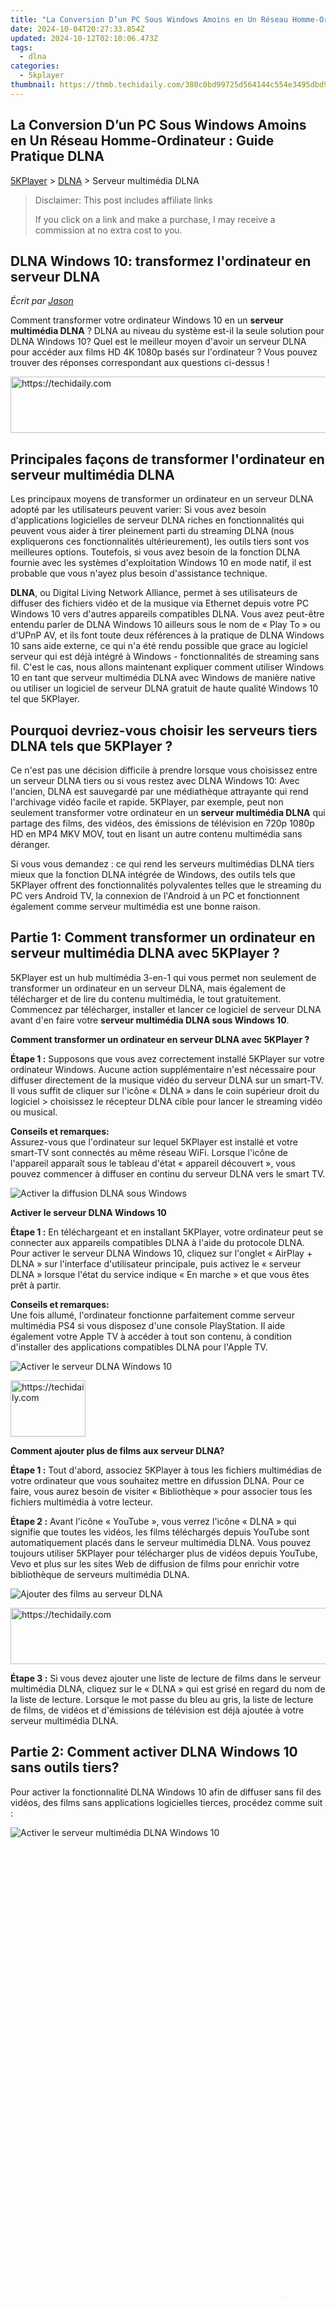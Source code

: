 ```yaml
---
title: "La Conversion D’un PC Sous Windows Amoins en Un Réseau Homme-Ordinateur : Guide Pratique DLNA"
date: 2024-10-04T20:27:33.854Z
updated: 2024-10-12T02:10:06.473Z
tags:
  - dlna
categories:
  - 5kplayer
thumbnail: https://thmb.techidaily.com/380c0bd99725d564144c554e3495dbd9ae260fd185cc36120b3c443e5fa292b5.JPEG
---
```


## La Conversion D’un PC Sous Windows Amoins en Un Réseau Homme-Ordinateur : Guide Pratique DLNA

[5KPlayer](https://tools.techidaily.com/5kplayer/products/) \> [DLNA](https://tools.techidaily.com/5kplayer/dlna/) \> Serveur multimédia DLNA

>  Disclaimer: This post includes affiliate links
>
>  If you click on a link and make a purchase, I may receive a commission at no extra cost to you.
>

## DLNA Windows 10: transformez l'ordinateur en serveur DLNA

 _Écrit par [Jason](https://www.quora.com/profile/Jason-Copper-1)_

Comment transformer votre ordinateur Windows 10 en un **serveur multimédia DLNA** ? DLNA au niveau du système est-il la seule solution pour DLNA Windows 10? Quel est le meilleur moyen d'avoir un serveur DLNA pour accéder aux films HD 4K 1080p basés sur l'ordinateur ? Vous pouvez trouver des réponses correspondant aux questions ci-dessus !

<!-- affiliate ads begin -->
<a href="https://appsumo.8odi.net/c/5597632/2130874/7443" target="_top" id="2130874">
  <img src="//a.impactradius-go.com/display-ad/7443-2130874" border="0" alt="https://techidaily.com" width="728" height="90"/>
</a>
<img height="0" width="0" src="https://appsumo.8odi.net/i/5597632/2130874/7443" style="position:absolute;visibility:hidden;" border="0" />
<!-- affiliate ads end -->

## Principales façons de transformer l'ordinateur en serveur multimédia DLNA

Les principaux moyens de transformer un ordinateur en un serveur DLNA adopté par les utilisateurs peuvent varier: Si vous avez besoin d'applications logicielles de serveur DLNA riches en fonctionnalités qui peuvent vous aider à tirer pleinement parti du streaming DLNA (nous expliquerons ces fonctionnalités ultérieurement), les outils tiers sont vos meilleures options. Toutefois, si vous avez besoin de la fonction DLNA fournie avec les systèmes d'exploitation Windows 10 en mode natif, il est probable que vous n'ayez plus besoin d'assistance technique. 

**DLNA**, ou Digital Living Network Alliance, permet à ses utilisateurs de diffuser des fichiers vidéo et de la musique via Ethernet depuis votre PC Windows 10 vers d'autres appareils compatibles DLNA. Vous avez peut-être entendu parler de DLNA Windows 10 ailleurs sous le nom de « Play To » ou d'UPnP AV, et ils font toute deux références à la pratique de DLNA Windows 10 sans aide externe, ce qui n'a été rendu possible que grace au logiciel serveur qui est déjà intégré à Windows - fonctionnalités de streaming sans fil. C'est le cas, nous allons maintenant expliquer comment utiliser Windows 10 en tant que serveur multimédia DLNA avec Windows de manière native ou utiliser un logiciel de serveur DLNA gratuit de haute qualité Windows 10 tel que 5KPlayer.

## Pourquoi devriez-vous choisir les serveurs tiers DLNA tels que 5KPlayer ?

Ce n'est pas une décision difficile à prendre lorsque vous choisissez entre un serveur DLNA tiers ou si vous restez avec DLNA Windows 10: Avec l'ancien, DLNA est sauvegardé par une médiathèque attrayante qui rend l'archivage vidéo facile et rapide. 5KPlayer, par exemple, peut non seulement transformer votre ordinateur en un **serveur multimédia DLNA** qui partage des films, des vidéos, des émissions de télévision en 720p 1080p HD en MP4 MKV MOV, tout en lisant un autre contenu multimédia sans déranger.

Si vous vous demandez : ce qui rend les serveurs multimédias DLNA tiers mieux que la fonction DLNA intégrée de Windows, des outils tels que 5KPlayer offrent des fonctionnalités polyvalentes telles que le streaming du PC vers Android TV, la connexion de l'Android à un PC et fonctionnent également comme serveur multimédia est une bonne raison.

## Partie 1: Comment transformer un ordinateur en serveur multimédia DLNA avec 5KPlayer ?

5KPlayer est un hub multimédia 3-en-1 qui vous permet non seulement de transformer un ordinateur en un serveur DLNA, mais également de télécharger et de lire du contenu multimédia, le tout gratuitement. Commencez par télécharger, installer et lancer ce logiciel de serveur DLNA avant d'en faire votre **serveur multimédia DLNA sous Windows 10**.

**Comment transformer un ordinateur en serveur DLNA avec 5KPlayer ?**

**Étape 1 :** Supposons que vous avez correctement installé 5KPlayer sur votre ordinateur Windows. Aucune action supplémentaire n'est nécessaire pour diffuser directement de la musique vidéo du serveur DLNA sur un smart-TV. Il vous suffit de cliquer sur l'icône « DLNA » dans le coin supérieur droit du logiciel > choisissez le récepteur DLNA cible pour lancer le streaming vidéo ou musical.

**Conseils et remarques:**   
 Assurez-vous que l'ordinateur sur lequel 5KPlayer est installé et votre smart-TV sont connectés au même réseau WiFi. Lorsque l'icône de l'appareil apparaît sous le tableau d'état « appareil découvert », vous pouvez commencer à diffuser en continu du serveur DLNA vers le smart TV.

![Activer la diffusion DLNA sous Windows](https://www.5kplayer.com/dlna-fr/../dlna/img/dlna-compliant-5kplayer.jpg) 

**Activer le serveur DLNA Windows 10**

**Étape 1 :** En téléchargeant et en installant 5KPlayer, votre ordinateur peut se connecter aux appareils compatibles DLNA à l'aide du protocole DLNA. Pour activer le serveur DLNA Windows 10, cliquez sur l'onglet « AirPlay + DLNA » sur l'interface d'utilisateur principale, puis activez le « serveur DLNA » lorsque l'état du service indique « En marche » et que vous êtes prêt à partir.

**Conseils et remarques:**   
 Une fois allumé, l'ordinateur fonctionne parfaitement comme serveur multimédia PS4 si vous disposez d'une console PlayStation. Il aide également votre Apple TV à accéder à tout son contenu, à condition d'installer des applications compatibles DLNA pour l'Apple TV.

![Activer le serveur DLNA Windows 10](https://www.5kplayer.com/dlna-fr/../dlna/img/turn-on-dlna-server.jpg) 

<!-- affiliate ads begin -->
<a href="https://aligracehair.sjv.io/c/5597632/2135348/19272" target="_top" id="2135348">
  <img src="//a.impactradius-go.com/display-ad/19272-2135348" border="0" alt="https://techidaily.com" width="120" height="90"/>
</a>
<img height="0" width="0" src="https://aligracehair.sjv.io/i/5597632/2135348/19272" style="position:absolute;visibility:hidden;" border="0" />
<!-- affiliate ads end -->

**Comment ajouter plus de films aux serveur DLNA?**

**Étape 1 :** Tout d'abord, associez 5KPlayer à tous les fichiers multimédias de votre ordinateur que vous souhaitez mettre en difussion DLNA. Pour ce faire, vous aurez besoin de visiter « Bibliothèque » pour associer tous les fichiers multimédia à votre lecteur.

**Étape 2 :** Avant l'icône « YouTube », vous verrez l'icône « DLNA » qui signifie que toutes les vidéos, les films téléchargés depuis YouTube sont automatiquement placés dans le serveur multimédia DLNA. Vous pouvez toujours utiliser 5KPlayer pour télécharger plus de vidéos depuis YouTube, Vevo et plus sur les sites Web de diffusion de films pour enrichir votre bibliothèque de serveurs multimédia DLNA.

![Ajouter des films au serveur DLNA](https://www.5kplayer.com/dlna-fr/../dlna/img/dlna-server.jpg) 

<!-- affiliate ads begin -->
<a href="https://appsumo.8odi.net/c/5597632/2100526/7443" target="_top" id="2100526">
  <img src="//a.impactradius-go.com/display-ad/7443-2100526" border="0" alt="https://techidaily.com" width="728" height="90"/>
</a>
<img height="0" width="0" src="https://appsumo.8odi.net/i/5597632/2100526/7443" style="position:absolute;visibility:hidden;" border="0" />
<!-- affiliate ads end -->

**Étape 3 :** Si vous devez ajouter une liste de lecture de films dans le serveur multimédia DLNA, cliquez sur le « DLNA » qui est grisé en regard du nom de la liste de lecture. Lorsque le mot passe du bleu au gris, la liste de lecture de films, de vidéos et d'émissions de télévision est déjà ajoutée à votre serveur multimédia DLNA.

## Partie 2: Comment activer DLNA Windows 10 sans outils tiers?

Pour activer la fonctionnalité DLNA Windows 10 afin de diffuser sans fil des vidéos, des films sans applications logicielles tierces, procédez comme suit :

![Activer le serveur multimédia DLNA Windows 10](https://www.5kplayer.com/dlna-fr/../dlna/img/enable-windows-10-dlna-media-server.jpg)

<!-- affiliate ads begin -->
<span id="2135471">
					<video width="864" height="1536" style="cursor:pointer"
           poster="//a.impactradius-go.com/display-clicktoplayimage/2135471.png"
           onclick="if(!this.playClicked){this.play();this.setAttribute('controls',true);this.playClicked=true;}">
	   <source src="//a.impactradius-go.com/display-ad/18498-2135471">
	   <img src="//a.impactradius-go.com/display-clicktoplayimage/2135471.png" style="border: none; height: 100%; width: 100%; object-fit: contain">
	</video>
	<div style="width:540px;text-align:center"><a href="javascript:window.open(decodeURIComponent('https%3A%2F%2Funicoeye.pxf.io%2Fc%2F5597632%2F2135471%2F18498'), '_blank');void(0);">Click here</a></div>
</span>
<img height="0" width="0" src="https://imp.pxf.io/i/5597632/2135471/18498" style="position:absolute;visibility:hidden;" border="0" />
<!-- affiliate ads end -->

Commencez par ouvrir le « Panneau de configuration » et recherchez « Diffusion multimédia ». Lorsque vous voyez l'onglet « Centre Réseau et partage », recherchez « Options de diffusion multimédia », puis cliquez dessus. Ensuite, cliquez sur « Activer la Diffusion multimédia » pour activer DLNA Windows 10.

Vous devrez terminer un ensemble de configurations, notamment nommer votre bibliothèque multimédia, choisir la visibilité des périphériques DLNA et d'autres paramètres de diffusion multimédia en continu. Continuez avec les étapes restantes pour configurer DLNA Windows 10.

 Au moment où vous connectez avec succès votre boîte de streaming multimédia à un ordinateur avec Windows 10, vous avez transformé un ordinateur Windows 10 en serveur DLNA avec cette méthode.

Avez-vous décidé de choisir un serveur multimédia DLNA tiers tel que 5KPlayer ou de rester avec Windows 10 DLNA local? Si vous avez besoin de plus d'options de diffusion sans fil, choisir 5KPlayer peut vous émerveiller, car il est capable de diffuser en continu DLNA sur Apple TV, et la fonction de miroir AirPlay permet de mettre en duplication le contenu d'un ordinateur vers Apple TV, ainsi que de diffuser PC à Xbox ou de PC à Samsung smart TV. Cliquez maintenant pour le télécharger :

[TéléchargerPour Windows](https://tools.techidaily.com/5kplayer/products/) [TéléchargerPour Mac](https://tools.techidaily.com/5kplayer/products/)

<ins class="adsbygoogle"
     style="display:block"
     data-ad-format="autorelaxed"
     data-ad-client="ca-pub-7571918770474297"
     data-ad-slot="1223367746"></ins>

<ins class="adsbygoogle"
     style="display:block"
     data-ad-client="ca-pub-7571918770474297"
     data-ad-slot="8358498916"
     data-ad-format="auto"
     data-full-width-responsive="true"></ins>

<span class="atpl-alsoreadstyle">Also read:</span>
<div><ul>
<li><a href="https://video-screen-grab.techidaily.com/new-in-2024-7-simple-methods-for-capturing-youtube-content/"><u>[New] In 2024, 7 Simple Methods for Capturing YouTube Content</u></a></li>
<li><a href="https://facebook-videos.techidaily.com/updated-the-path-to-success-integrating-past-recordings-in-real-time-on-social-media-for-2024/"><u>[Updated] The Path to Success Integrating Past Recordings in Real Time on Social Media for 2024</u></a></li>
<li><a href="https://extra-resources.techidaily.com/chill-vibes-at-the-beijing-winter-olympics-2022/"><u>Chill Vibes at the Beijing Winter Olympics 2022</u></a></li>
<li><a href="https://media-tips.techidaily.com/fast-avchd-to-ipad-2-format-conversion-ultimate-guide-with-ipad-2-video-converter/"><u>Fast AVCHD to iPad 2 Format Conversion: Ultimate Guide with IPad 2 Video Converter</u></a></li>
<li><a href="https://youtube-stream.techidaily.com/from-novice-to-pro-youtube-gamers-broadcasting-journey-for-2024/"><u>From Novice to Pro YouTube Gamers' Broadcasting Journey for 2024</u></a></li>
<li><a href="https://media-tips.techidaily.com/from-raw-to-ready-the-photographers-roadmap-to-changing-nef-into-jpg-format/"><u>From RAW to Ready: The Photographer's Roadmap to Changing NEF Into JPG Format</u></a></li>
<li><a href="https://tech-hub.techidaily.com/harnessing-the-power-of-ai-for-influential-proposals/"><u>Harnessing the Power of AI for Influential Proposals</u></a></li>
<li><a href="https://media-tips.techidaily.com/1723620212476-how-to-effortlessly-change-wmv-video-format-to-flv-discover-the-best-6-strategies/"><u>How To Effortlessly Change WMV Video Format to FLV: Discover The Best 6 Strategies!</u></a></li>
<li><a href="https://screen-video-capture.techidaily.com/in-2024-dells-direct-methods-easy-screenshot-solutions/"><u>In 2024, Dell's Direct Methods Easy Screenshot Solutions</u></a></li>
<li><a href="https://android-location-track.techidaily.com/in-2024-how-to-track-whatsapp-messages-on-samsung-galaxy-f14-5g-without-them-knowing-drfone-by-drfone-virtual-android/"><u>In 2024, How to Track WhatsApp Messages on Samsung Galaxy F14 5G Without Them Knowing? | Dr.fone</u></a></li>
<li><a href="https://media-tips.techidaily.com/masterful-conversion-of-webm-files-to-png-format-discover-the-ace-triad-of-utilities-and-comprehensive-tutorials/"><u>Masterful Conversion of WebM Files to PNG Format - Discover the Ace Triad of Utilities and Comprehensive Tutorials</u></a></li>
<li><a href="https://vp-tips.techidaily.com/movavim4awav/"><u>Movaviで簡単なM4Aファイルから無料のオンラインWAVへの自動変換</u></a></li>
<li><a href="https://extra-support.techidaily.com/periscope-review-for-2024/"><u>Periscope Review for 2024</u></a></li>
<li><a href="https://media-tips.techidaily.com/simple-steps-converting-mpg-files-individually-or-en-masse/"><u>Simple Steps: Converting MPG Files Individually or En Masse</u></a></li>
<li><a href="https://media-tips.techidaily.com/top-5-user-friendly-mxf-conversion-tools-essential-picks-for-smooth-editing/"><u>Top 5 User-Friendly MXF Conversion Tools: Essential Picks for Smooth Editing</u></a></li>
<li><a href="https://media-tips.techidaily.com/transform-your-mov-videos-into-avis-smoothly-with-these-8-proven-methods-exploring-cost-free-and-paid-solutions-online/"><u>Transform Your Mov Videos Into Avis Smoothly with These 8 Proven Methods: Exploring Cost-Free and Paid Solutions Online</u></a></li>
<li><a href="https://media-tips.techidaily.com/ultimate-guide-to-switching-from-m3u8-files-to-mp4mp3-leading-software-picks-for-both-web-and-desktop-use/"><u>Ultimate Guide to Switching From M3U8 Files to MP4/MP3 - Leading Software Picks for Both Web and Desktop Use</u></a></li>
</ul></div>

